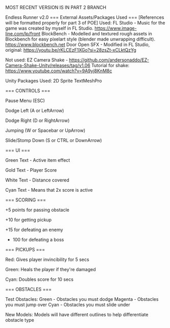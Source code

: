 MOST RECENT VERSION IS IN PART 2 BRANCH

Endless Runner v2.0
=== External Assets/Packages Used ===
[References will be formatted properly for part 3 of POE]
Used:
FL Studio - Music for the game was created by myself in FL Studio.	https://www.image-line.com/lp/front
BlockBench - Modelled and textured rough assets in Blockbench for easy pixelart style (blender made unwrapping difficult). https://www.blockbench.net
Door Open SFX - Modified in FL Studio, original: https://youtu.be/rKLCEzF1XGo?si=28zsZt-xCLktQzYg

Not used:
EZ Camera Shake - https://github.com/andersonaddo/EZ-Camera-Shake-Unity/releases/tag/v1.06
Tutorial for shake: https://www.youtube.com/watch?v=9A9yj8KnM8c

Unity Packages Used:
2D Sprite
TextMeshPro

=== CONTROLS ===

Pause Menu (ESC)

Dodge Left (A or LeftArrow)

Dodge Right (D or RightArrow)

Jumping (W or Spacebar or UpArrow)

Slide/Stomp Down (S or CTRL or DownArrow)

=== UI ===

Green Text - Active item effect

Gold Text - Player Score

White Text - Distance covered

Cyan Text - Means that 2x score is active

=== SCORING ===

+5 points for passing obstacle

+10 for getting pickup

+15 for defeating an enemy

+ 100 for defeating a boss

=== PICKUPS ===

Red: Gives player invincibility for 5 secs

Green: Heals the player if they're damaged

Cyan: Doubles score for 10 secs

=== OBSTACLES ===

Test Obstacles:
Green - Obstacles you must dodge
Magenta - Obstacles you must jump over
Cyan - Obstacles you must slide under

New Models:
Models will have different outlines to help differentiate obstacle type
